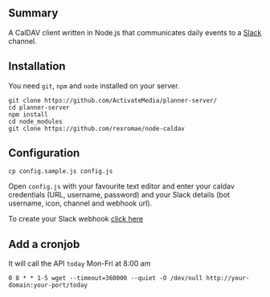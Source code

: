 ## Summary
A CalDAV client written in Node.js that communicates daily events to a [Slack](https://slack.com/) channel.

## Installation
You need `git`, `npm` and `node` installed on your server.

```
git clone https://github.com/ActivateMedia/planner-server/
cd planner-server
npm install
cd node_modules
git clone https://github.com/rexromae/node-caldav
```

## Configuration
```
cp config.sample.js config.js
```

Open `config.js` with your favourite text editor and enter your caldav credentials (URL, username, password) and your Slack details (bot username, icon, channel and webhook url).

To create your Slack webhook [click here](https://api.slack.com/incoming-webhooks)

## Add a cronjob
It will call the API `today` Mon-Fri at 8:00 am
```
0 8 * * 1-5 wget --timeout=360000 --quiet -O /dev/null http://your-domain:your-port/today
```
